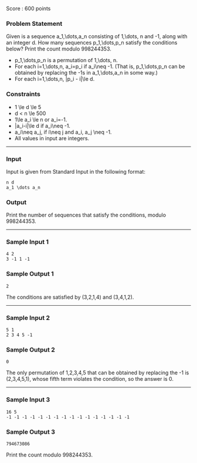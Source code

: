 Score : 600 points

### Problem Statement

Given is a sequence a\_1,\dots,a\_n consisting of 1,\dots, n and -1, along with an integer d.
How many sequences p\_1,\dots,p\_n satisfy the conditions below?
Print the count modulo 998244353.

* p\_1,\dots,p\_n is a permutation of 1,\dots, n.
* For each i=1,\dots,n, a\_i=p\_i if a\_i\neq -1. (That is, p\_1,\dots,p\_n can be obtained by replacing the -1s in a\_1,\dots,a\_n in some way.)
* For each i=1,\dots,n, |p\_i - i|\le d.

### Constraints

* 1 \le d \le 5
* d < n \le 500
* 1\le a\_i \le n or a\_i=-1.
* |a\_i-i|\le d if a\_i\neq -1.
* a\_i\neq a\_j, if i\neq j and a\_i, a\_j \neq -1.
* All values in input are integers.

---

### Input

Input is given from Standard Input in the following format:

```
n d
a_1 \dots a_n
```

### Output

Print the number of sequences that satisfy the conditions, modulo 998244353.

---

### Sample Input 1

```
4 2
3 -1 1 -1
```

### Sample Output 1

```
2
```

The conditions are satisfied by (3,2,1,4) and (3,4,1,2).

---

### Sample Input 2

```
5 1
2 3 4 5 -1
```

### Sample Output 2

```
0
```

The only permutation of 1,2,3,4,5 that can be obtained by replacing the -1 is (2,3,4,5,1), whose fifth term violates the condition, so the answer is 0.

---

### Sample Input 3

```
16 5
-1 -1 -1 -1 -1 -1 -1 -1 -1 -1 -1 -1 -1 -1 -1 -1
```

### Sample Output 3

```
794673086
```

Print the count modulo 998244353.